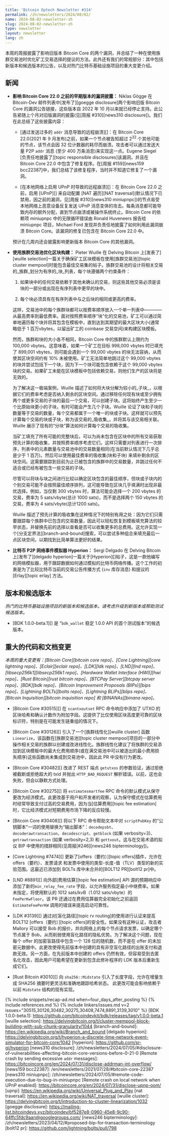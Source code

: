 ```yaml
---
title: 'Bitcoin Optech Newsletter #314'
permalink: /zh/newsletters/2024/08/02/
name: 2024-08-02-newsletter-zh
slug: 2024-08-02-newsletter-zh
type: newsletter
layout: newsletter
lang: zh
---
```

本周的周报披露了影响旧版本 Bitcoin Core 的两个漏洞，并总结了一种在使用族群交易池时优化矿工交易选择的提议的方法。此外还有我们的常规部分：其中包括新版本和候选版本的公告，以及对热门比特币基础设施项目的重大变更介绍。

## 新闻

- **<!--Disclosure-of-vulnerabilities-affecting-Bitcoin-Core-versions-before-22.0-->影响 Bitcoin Core 22.0 之前的早期版本的漏洞披露：**
  Niklas Gögge 在 Bitcoin-Dev 邮件列表中[发布了][goegge disclosure]两个影响旧版 Bitcoin Core 的漏洞公告链接，这些版本自 2022 年 10 月以来就已经停止支持。此公告紧随上个月对旧版漏洞的披露(见[周报 #310][news310 disclosure])。我们在此总结了这些披露内容：

  - [通过发送过多的 `addr` 消息导致的远程崩溃][]：在 Bitcoin Core 22.0(2021 年 9 月发布)之前，如果一个节点被告知超过 2<sup>32</sup> 个其他可能的节点，该节点会因 32 位计数器的耗尽而崩溃。攻击者可以通过发送大量 P2P `addr` 消息 (至少 400 万条消息)来实现这一点<!-- assuming 1,000 addresses per addr message -->。Eugene Siegel [负责任地披露了][topic responsible disclosures]该漏洞，并且在 Bitcoin Core 22.0 中包含了修复程序。在[周报 #159][news159 bcc22387]中，我们总结了该修复程序，当时并不知道它修复了一个漏洞。

  - [在本地网络上启用 UPnP 时导致的远程崩溃][]：在 Bitcoin Core 22.0 之前，启用 [UPnP][] 来自动配置 [NAT 遍历][NAT traversal](默认情况下已禁用，因之前的漏洞，见[周报 #310][news310 miniupnpc])的节点易受本地网络上恶意设备反复发送 UPnP 消息变体的攻击。每条消息都可能导致内存的额外分配，直到节点崩溃或被操作系统终止。Bitcoin Core 的依赖项 miniupnpc 中的无限循环错误由 Ronald Huveneers 报告给 miniupnpc 项目，Michael Ford 发现并负责任地披露了如何利用此漏洞崩溃 Bitcoin Core。该漏洞的修复已包含在 Bitcoin Core 22.0 中。

  预计在几周内还会披露影响更新版本 Bitcoin Core 的其他漏洞。

- **<!--Optimizing-block-building-with-cluster-mempool-->使用族群交易池优化区块构建：** Pieter Wuille 在 Delving Bitcoin 上[发表了][wuille selection]一篇关于确保矿工区块模板在使用[族群交易池][topic cluster mempool]时能包含最佳交易集的帖子。族群交易池的设计将相关交易的_族群_划分为有序的_块_列表，每个块遵循两个约束条件：

  1. 如果块中的任何交易依赖于其他未确认的交易，则这些其他交易必须是该块的一部分或出现在有序列表中更早的块中。

  2. 每个块必须具有在有序列表中与之后块的相同或更高的费率。

  这样，交易池中的每个族群块都可以按费率顺序放入一个单一列表中————从最高费率到最低费率。面对按照费率顺序“块”化的交易池，矿工可以通过简单地遍历每个块并将其包含在模板中，直到达到其期望的最大区块大小(通常略低于 1 百万vbytes，以留出矿工的 coinbase 交易空间)来构建区块模板。

  然而，族群和块的大小各不相同，Bitcoin Core 中的族群默认上限约为 100,000 vbytes。这意味着，如果一个矿工在目标 998,000 vbytes 时已填充了 899,001 vbytes，则可能会遇到一个 99,000 vbytes 的块无法容纳，从而使其区块空间约有 10% 未被使用。矿工无法简单地跳过这个 99,000 vbytes 的块并尝试包括下一个块，因为下一个块可能包含依赖于这个 99,000 vbytes 块的交易。如果矿工未能在区块模板中包括依赖交易，则他们生产的区块将是无效的。

  为了解决这一极端案例，Wuille 描述了如何将大块分解为较小的_子块_，以根据它们的费率考虑是否纳入剩余的区块空间。通过移除任何现有块或至少拥有两个或更多交易的子块的最后一个交易，可以创建子块。这将始终产生至少一个比原始块更小的子块，有时可能会产生几个子块。Wuille 论证了块和子块的数量等于交易的数量，每个交易都属于一个唯一的块或子块。这样就可以预先计算每个交易的块或子块，称为该交易的_吸收集_，并将其与该交易相关联。Wuille 展示了现有的“分块”算法如何计算每个交易的吸收集。

  当矿工填充了所有可能的完整块后，可以为尚未包含在区块中的所有交易获取预先计算的吸收集，并按照费率顺序考虑它们。这样只需要对列表进行一次排序，列表中的元素数量与交易池中的交易数量相同(在当前默认情况下几乎总是少于 1 百万)。然后可以使用最佳费率的吸收集(块和子块) 来填补剩余的区块空间。这需要跟踪到目前为止已被包含的族群中的交易数量，并跳过任何不适合或已经有被包含一些交易的子块。

  尽管可以将块与块之间进行比较以确定区块包含的最佳顺序，但块或子块内的个别交易可能不会按照最佳顺序排列，这可能导致在区块几乎填满时出现非最优选择。例如，当仅剩 300 vbytes 时，算法可能会选择一个 200 vbytes 的交易，费率为 5 sats/vbyte(总计 1000 sats)，而不是选择两个 150 vbytes 的交易，费率为 4 sats/vbyte(总计1200 sats)。

  Wuille 描述了预先计算的吸收集在这种情况下的特别有用之处：因为它们只需要跟踪每个族群中已包含的交易数量，因此可以轻松恢复到模板填充算法的较早状态，并替换先前的选择以查看是否可以收集更多的总费用。这允许实现一个[分支定界法][branch-and-bound]搜索，可以尝试多种组合来填充最后一点区块空间，以期找到比简单算法更好的结果。

- **比特币 P2P 网络事件模拟器 Hyperion：**
  Sergi Delgado 在 Delving Bitcoin 上[发布了][delgado hyperion]一篇关于[Hyperion][]帖子，这是一款他编写的网络模拟器，用于跟踪数据如何通过模拟的比特币网络传播。这个工作的初衷是为了比较比特币当前的交易公告传播方式 (`inv` 库存消息) 和提议的 [Erlay][topic erlay] 方法。

## 版本和候选版本

*热门的比特币基础设施项目的新版本和候选版本。请考虑升级到新版本或帮助测试候选版本。*

- [BDK 1.0.0-beta.1][] 是 “`bdk_wallet` 稳定 1.0.0 API 的首个测试版本”的候选版本。

## 重大的代码和文档变更

_本周的重大变更有：[Bitcoin Core][bitcoin core repo]、[Core Lightning][core lightning repo]、[Eclair][eclair repo]、[LDK][ldk repo]、[LND][lnd repo]、[libsecp256k1][libsecp256k1 repo]、[Hardware Wallet Interface (HWI)][hwi repo]、[Rust Bitcoin][rust bitcoin repo]、[BTCPay
Server][btcpay server repo]、[BDK][bdk repo]、[Bitcoin Improvement Proposals (BIPs)][bips repo]、[Lightning BOLTs][bolts repo]、[Lightning BLIPs][blips repo]、[Bitcoin Inquisition][bitcoin inquisition repo] 和 [BINANAs][binana repo]。_

- [Bitcoin Core #30515][] 在 `scantxoutset` RPC 命令响应中添加了 UTXO 的区块哈希和确认计数作为附加字段。这提供了比仅使用区块高度更可靠的区块标识符，特别是在可能发生链重组的情况下。

- [Bitcoin Core #30126][] 引入了一个[族群线性化][wuille cluster] 函数 `Linearize`，该函数在[族群交易池][topic cluster mempool]项目的一部分中操作相关交易的族群以创建或改进线性化。族群线性化建议了将族群的交易添加到区块模板中的最大化费用顺序(或在满交易池中可以被逐出的最小费用损失顺序)这些函数尚未集成到交易池中，因此此 PR 中没有行为更改。

- [Bitcoin Core #30482][] 改进了 REST 端点 `getutxos` 的参数验证，通过拒绝被截断或拒绝超大的 txid 并抛出 `HTTP_BAD_REQUEST` 解析错误。以前，这也会失败，但会以静默方式处理。

- [Bitcoin Core #30275][] 将 `estimatesmartfee` RPC 命令的默认模式从保守更改为经济模式。此更改基于用户和开发者的观察，认为保守模式在估算费用时经常导致支付过高的交易费用，因为当[估算费用][topic fee estimation]时，它比经济模式对短期费用市场下降的反应较慢。

- [Bitcoin Core #30408][] 将以下 RPC 命令帮助文本中对 `scriptPubKey` 的“公钥脚本”一词的使用替换为“输出脚本”：`decodepsbt`、 `decoderawtransaction`、`decodescript`、`getblock` (如果 verbosity=3)、`getrawtransaction` (如果 verbosity=2,3) 和 `gettxout`。这与在交易术语的拟议 BIP 中使用的措辞相同(见周报[#246][news246 bipterminology])。

- [Core Lightning #7474][] 更新了[offers（要约）][topic offers]插件，允许在 offers（要约）、发票请求 和发票中使用的类型-长度-值（TLV）类型的新的实验范围。这最近已添加到 BOLTs 库中未合并的[BOLT12 PR][bolt12 pr]中。

- [LND #8891][] 向外部[费用估算][topic fee estimation] API 源的预期响应中添加了新的`min_relay_fee_rate` 字段，以允许服务指定最小中继费率。如果未指定，将使用默认的 1012 sats/kvB（1.012 sats/vbyte）的 `FeePerKwFloor`。该 PR 还通过在费用估算器完全初始化之前返回 `EstimateFeePerKW` 调用的错误来提高启动可靠性。

- [LDK #3139][] 通过对[盲化路径][topic rv routing]的使用进行认证来提高 BOLT12 [offers（要约）][topic offers]的安全性。如果没有这种认证，攻击者 Mallory 可以接受 Bob 的报价，并向网络上的每个节点请求发票，以确定哪个节点属于 Bob，从而削弱使用盲化路径的隐私优势。为了解决这个问题，现在每个 offer 的加密盲路径中包含一个 128 位的随机数，而不是在 offer 的未加密元数据中。此更改使得先前版本中创建的具有非空盲化路径的出账支付和退款无效。另一方面，在先前版本中创建的 offers 仍然有效，但容易受到去匿名化攻击，因此用户可能希望在更新到包含此修补程序的 LDK 版本后重新生成它们。

- [Rust Bitcoin #3010][] 向 `sha256::Midstate` 引入了长度字段，允许在增量生成 SHA256 摘要时更灵活和准确地跟踪哈希状态。 此更改可能会影响依赖于以前 `Midstate` 结构的现有实现。


{% include snippets/recap-ad.md when=four_days_after_posting %}
{% include references.md %}
{% include linkers/issues.md v=2 issues="30515,30126,30482,30275,30408,7474,8891,3139,3010" %}
[BDK 1.0.0-beta.1]: https://github.com/bitcoindevkit/bdk/releases/tag/v1.0.0-beta.1
[wuille selection]: https://delvingbitcoin.org/t/cluster-mempool-block-building-with-sub-chunk-granularity/1044
[branch-and-bound]: https://en.wikipedia.org/wiki/Branch_and_bound
[delgado hyperion]: https://delvingbitcoin.org/t/hyperion-a-discrete-time-network-event-simulator-for-bitcoin-core/1042
[hyperion]: https://github.com/sr-gi/hyperion
[news310 disclosure]: /zh/newsletters/2024/07/05/#disclosure-of-vulnerabilities-affecting-bitcoin-core-versions-before-0-21-0
[Remote crash by sending excessive `addr` messages]: https://bitcoincore.org/en/2024/07/31/disclose-addrman-int-overflow/
[news159 bcc22387]: /en/newsletters/2021/07/28/#bitcoin-core-22387
[news310 miniupnpc]: /zh/newsletters/2024/07/05/#remote-code-execution-due-to-bug-in-miniupnpc
[Remote crash on local network when UPnP enabled]: https://bitcoincore.org/en/2024/07/31/disclose-upnp-oom/
[upnp]: https://en.wikipedia.org/wiki/Universal_Plug_and_Play
[nat traversal]: https://en.wikipedia.org/wiki/NAT_traversal
[wuille cluster]: https://delvingbitcoin.org/t/introduction-to-cluster-linearization/1032
[goegge disclosure]: https://mailing-list.bitcoindevs.xyz/bitcoindev/bf5287e8-0960-45e8-9c90-64ffc5fdc9aan@googlegroups.com/
[news246 bipterminology]: /zh/newsletters/2023/04/12/#proposed-bip-for-transaction-terminology
[bolt12 pr]: https://github.com/lightning/bolts/pull/798
